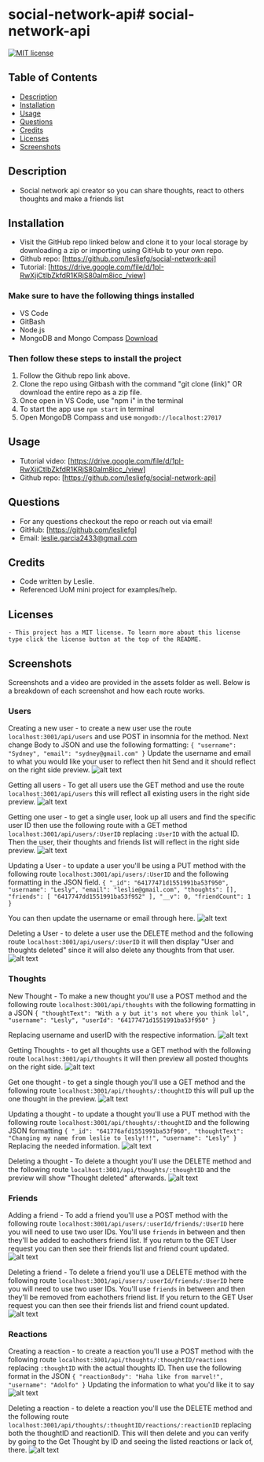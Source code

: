 # social-network-api# social-network-api

[![MIT license](https://img.shields.io/badge/License-MIT-blue.svg)](https://lbesson.mit-license.org/)

## Table of Contents
* [Description](#description)
* [Installation](#installation)
* [Usage](#usage)
* [Questions](#questions)
* [Credits](#credits)
* [Licenses](#license)
* [Screenshots](#screenshots)

## Description
- Social network api creator so you can share thoughts, react to others thoughts and make a friends list

## Installation
- Visit the GitHub repo linked below and clone it to your local storage by downloading a zip or importing using GitHub to your own repo.
- Github repo: [https://github.com/lesliefg/social-network-api] 
- Tutorial: [https://drive.google.com/file/d/1pI-RwXjiCtIbZkfdR1KRjS80aIm8icc_/view]

### Make sure to have the following things installed
* VS Code
* GitBash
* Node.js
* MongoDB and Mongo Compass [Download](https://coding-boot-camp.github.io/full-stack/mongodb/how-to-install-mongodb)

### Then follow these steps to install the project
1. Follow the Github repo link above.
2. Clone the repo using Gitbash with the command "git clone (link)" OR download the entire repo as a zip file.
3. Once open in VS Code, use "npm i" in the terminal
4. To start the app use `npm start` in terminal
5. Open MongoDB Compass and use `mongodb://localhost:27017` 

## Usage
- Tutorial video: [https://drive.google.com/file/d/1pI-RwXjiCtIbZkfdR1KRjS80aIm8icc_/view]
- Github repo: [https://github.com/lesliefg/social-network-api] 

## Questions
- For any questions checkout the repo or reach out via email!  
- GitHub: [https://github.com/lesliefg]
- Email: leslie.garcia2433@gmail.com

## Credits
- Code written by Leslie. 
- Referenced UoM mini project for examples/help.


## Licenses
    - This project has a MIT license. To learn more about this license type click the license button at the top of the README.

## Screenshots

Screenshots and a video are provided in the assets folder as well. Below is a breakdown of each screenshot and how each route works. 

### Users
Creating a new user - to create a new user use the route `localhost:3001/api/users` and use POST in insomnia for the method. Next change Body to JSON and use the following formatting: 
`{
	"username": "Sydney",
	"email": "sydney@gmail.com"
}`
Update the username and email to what you would like your user to reflect then hit Send and it should reflect on the right side preview.
![alt text](./assets/new-user.png)

Getting all users - To get all users use the GET method and use the route `localhost:3001/api/users` this will reflect all existing users in the right side preview. 
![alt text](./assets/get-users.png)

Getting one user - to get a single user, look up all users and find the specific user ID then use the following route with a GET method `localhost:3001/api/users/:UserID` replacing `:UserID` with the actual ID. Then the user, their thoughts and friends list will reflect in the right side preview.
![alt text](./assets/get-user.png)

Updating a User - to update a user you'll be using a PUT method with the following route `localhost:3001/api/users/:UserID` and the following formatting in the JSON field. 
`{
	"_id": "64177471d1551991ba53f950",
	"username": "Lesly",
	"email": "leslie@gmail.com",
	"thoughts": [],
	"friends": [
		"6417747dd1551991ba53f952"
	],
	"__v": 0,
	"friendCount": 1
}`

You can then update the username or email through here.
![alt text](./assets/update-user.png)

Deleting a User - to delete a user use the DELETE method and the following route `localhost:3001/api/users/:UserID` it will then display "User and thoughts deleted" since it will also delete any thoughts from that user.
![alt text](./assets/delete-user.png)

### Thoughts
New Thought - To make a new thought you'll use a POST method and the following route `localhost:3001/api/thoughts` with the following formatting in a JSON 
`{
	"thoughtText": "With a y but it's not where you think lol",
	"username": "Lesly",
	"userId": "64177471d1551991ba53f950"
}`

Replacing username and userID with the respective information.
![alt text](./assets/new-thought.png)

Getting Thoughts - to get all thoughts use a GET method with the following route `localhost:3001/api/thoughts` it will then preview all posted thoughts on the right side.
![alt text](./assets/get-thoughts.png) 

Get one thought - to get a single though you'll use a GET method and the following route `localhost:3001/api/thoughts/:thoughtID` this will pull up the one thought in the preview.
![alt text](./assets/get-thought.png) 

Updating a thought - to update a thought you'll use a PUT method with the following route `localhost:3001/api/thoughts/:thoughtID` and the following JSON formatting
`{
	"_id": "641776afd1551991ba53f960",
	"thoughtText": "Changing my name from leslie to lesly!!!",
	"username": "Lesly"
}` 
Replacing the needed information.
![alt text](./assets/update-thought.png)

Deleting a thought - To delete a thought you'll use the DELETE method and the following route `localhost:3001/api/thoughts/:thoughtID` and the preview will show "Thought deleted" afterwards.
![alt text](./assets/delete-thought.png) 

### Friends

Adding a friend - To add a friend you'll use a POST method with the following route `localhost:3001/api/users/:userId/friends/:UserID` here you will need to use two user IDs. You'll use `friends` in between and then they'll be added to eachothers friend list. If you return to the GET User request you can then see their friends list and friend count updated.
![alt text](./assets/add-friend.png) 

Deleting a friend - To delete a friend you'll use a DELETE method with the following route `localhost:3001/api/users/:userId/friends/:UserID` here you will need to use two user IDs. You'll use `friends` in between and then they'll be removed from eachothers friend list. If you return to the GET User request you can then see their friends list and friend count updated.
![alt text](./assets/delete-friend.png) 

### Reactions

Creating a reaction - to create a reaction you'll use a POST method with the following route `localhost:3001/api/thoughts/:thoughtID/reactions` replacing `:thoughtID` with the actual thoughts ID. Then use the following format in the JSON 
`{
	"reactionBody": "Haha like from marvel!",
	"username": "Adolfo"
}`
Updating the information to what you'd like it to say
![alt text](./assets/create-reaction.png) 

Deleting a reaction - to delete a reaction you'll use the DELETE method and the following route `localhost:3001/api/thoughts/:thoughtID/reactions/:reactionID` replacing both the thoughtID and reactionID. This will then delete and you can verify by going to the Get Thought by ID and seeing the listed reactions or lack of, there.
![alt text](./assets/delete-reaction.png) 